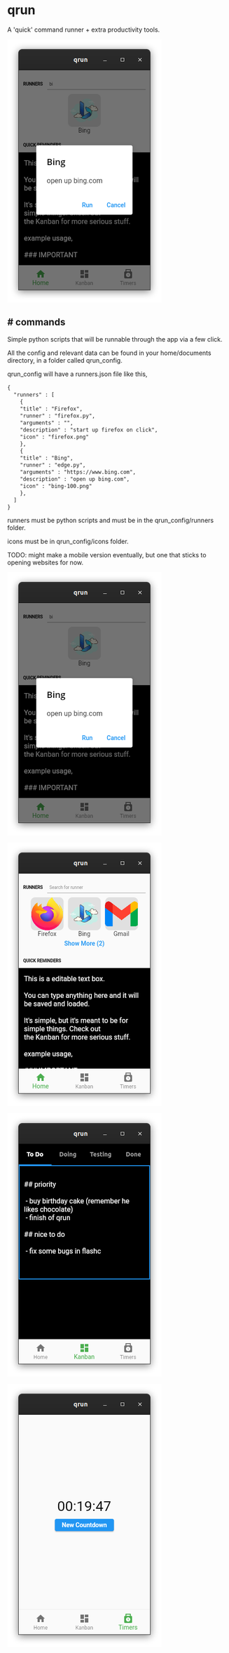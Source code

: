 # qrun

A 'quick' command runner + extra productivity tools.

![](examples/0.png)

## # commands

Simple python scripts that will be runnable through the app via a few click.

All the config and relevant data can be found in your home/documents directory, in a folder called qrun_config.

qrun_config will have a runners.json file like this,


```
{
  "runners" : [
    {
    "title" : "Firefox",
    "runner" : "firefox.py",
    "arguments" : "",
    "description" : "start up firefox on click",
    "icon" : "firefox.png"
    },
    {
    "title" : "Bing",
    "runner" : "edge.py",
    "arguments" : "https://www.bing.com",
    "description" : "open up bing.com",
    "icon" : "bing-100.png"
    },
  ]
}
```

runners must be python scripts and must be in the qrun_config/runners folder.

icons must be in qrun_config/icons folder.

TODO: might make a mobile version eventually, but one that sticks to opening websites for now.

![](examples/0.png)

![](examples/1.png)

![](examples/2.png)

![](examples/3.png)
